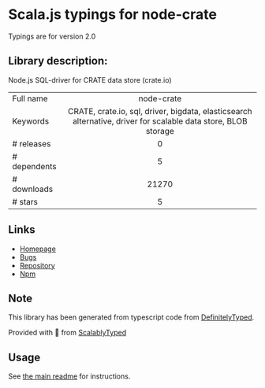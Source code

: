 
# Scala.js typings for node-crate

Typings are for version 2.0

## Library description:
Node.js SQL-driver for CRATE data store (crate.io)

|                    |                 |
| ------------------ | :-------------: |
| Full name          | node-crate |
| Keywords           | CRATE, crate.io, sql, driver, bigdata, elasticsearch alternative, driver for scalable data store, BLOB storage |
| # releases         | 0 |
| # dependents       | 5 |
| # downloads        | 21270 |
| # stars            | 5 |

## Links
- [Homepage](http://megastef.github.io/node-crate/)
- [Bugs](https://github.com/megastef/node-crate/issues)
- [Repository](https://github.com/megastef/node-crate)
- [Npm](https://www.npmjs.com/package/node-crate)
    


## Note
This library has been generated from typescript code from [DefinitelyTyped](https://definitelytyped.org).

Provided with :purple_heart: from [ScalablyTyped](https://github.com/oyvindberg/ScalablyTyped)

## Usage
See [the main readme](../../readme.md) for instructions.


